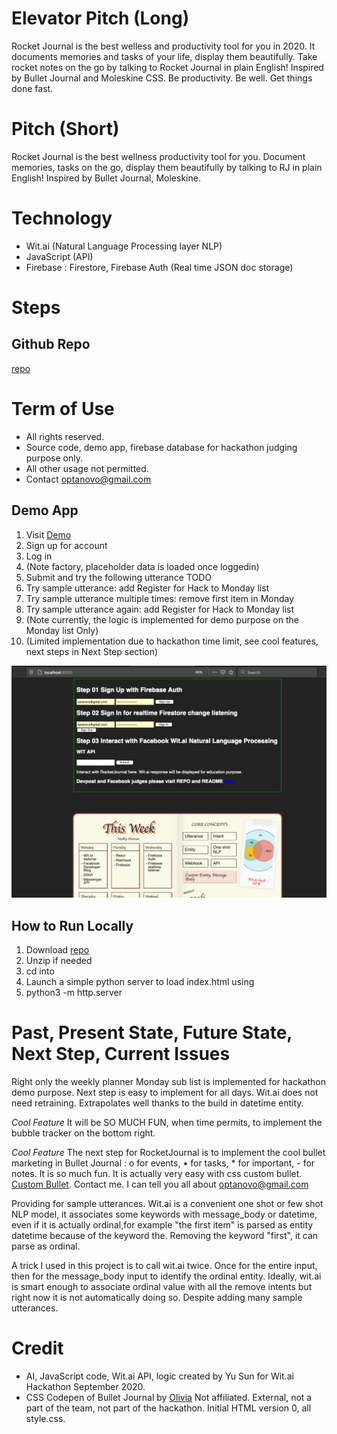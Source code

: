 # Elevator Pitch (Long)
Rocket Journal is the best welless and productivity tool for you in 2020. It documents memories and tasks of your life, display them beautifully. Take rocket notes on the go by talking to Rocket Journal in plain English! Inspired by Bullet Journal and Moleskine CSS. Be productivity. Be well. Get things done fast.

# Pitch (Short)
Rocket Journal is the best wellness productivity tool for you. Document memories, tasks on the go, display them beautifully by talking to RJ in plain English! Inspired by Bullet Journal, Moleskine. 

# Technology
- Wit.ai (Natural Language Processing layer NLP)
- JavaScript (API)
- Firebase : Firestore, Firebase Auth (Real time JSON doc storage)


# Steps
## Github Repo
[repo](https://github.com/theoptips/witSub)

# Term of Use
- All rights reserved. 
- Source code, demo app, firebase database for hackathon judging purpose only.
- All other usage not permitted. 
- Contact optanovo@gmail.com

## Demo App
1. Visit [Demo](https://rocketjournal-b9099.wl.r.appspot.com)
1. Sign up for account
1. Log in 
1. (Note factory, placeholder data is loaded once loggedin)
1. Submit and try the following utterance TODO
1. Try sample utterance: add Register for Hack to Monday list
1. Try sample utterance multiple times: remove first item in Monday
1. Try sample utterance again: add Register for Hack to Monday list
1. (Note currently, the logic is implemented for demo purpose on the Monday list Only)
1. (Limited implementation due to hackathon time limit, see cool features, next steps in Next Step section)

![Demo Image](demoImage01.PNG)

## How to Run Locally
1. Download [repo](https://github.com/theoptips/witSub)
1. Unzip if needed
1. cd into 
1. Launch a simple python server to load index.html using
1. python3 -m http.server




# Past, Present State, Future State, Next Step, Current Issues
Right only the weekly planner Monday sub list is implemented for hackathon demo purpose.
Next step is easy to implement for all days. Wit.ai does not need retraining. Extrapolates well thanks to the build in datetime entity. 

*Cool Feature* It will be SO MUCH FUN, when time permits, to implement the bubble tracker on the bottom right. 

*Cool Feature* The next step for RocketJournal is to implement the cool bullet marketing in Bullet Journal : o for events, • for tasks, * for important, - for notes. It is so much fun. It is actually very easy with css custom bullet. [Custom Bullet](https://web.dev/css-marker-pseudo-element/). Contact me. I can tell you all about optanovo@gmail.com

Providing for sample utterances. Wit.ai is a convenient one shot or few shot NLP model, it associates some keywords with message_body or datetime, even if it is actually ordinal,for example "the first item" is parsed as entity datetime because of the keyword the. Removing the keyword "first", it can parse as ordinal. 

A trick I used in this project is to call wit.ai twice. Once for the entire input, then for the message_body input to identify the ordinal entity. Ideally, wit.ai is smart enough to associate ordinal value with all the remove intents but right now it is not automatically doing so. Despite adding many sample utterances. 



# Credit
- AI, JavaScript code, Wit.ai API, logic created by Yu Sun for Wit.ai Hackathon September 2020.
- CSS Codepen of Bullet Journal by [Olivia](https://twitter.com/meowlivia_) Not affiliated. External, not a part of the team, not part of the hackathon. Initial HTML version 0, all style.css. 